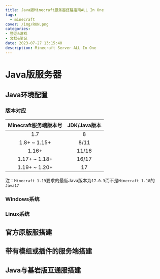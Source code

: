 ```yaml
---
title: Java版Minecraft服务器搭建指南ALL In One
tags:
  - minecraft
cover: /img/RUN.png
categories:
- 整活&游戏
- 文档&笔记
date: 2023-07-27 13:15:40
description: Minecraft Server ALL In One
---
```

# Java版服务器
## Java环境配置
### 版本对应
| Minecraft服务端版本号  | 	JDK/Java版本  |
| :------------: | :------------: |
| 1.7  | 8  |
| 1.8+ ~ 1.15+  | 8/11  |
| 1.16+  | 11/16  |
| 1.17+ ~ 1.18+  | 16/17  |
| 1.19+ ~ 1.20+  | 17  |

注：`Minecraft 1.19`要求的最低Java版本为`17.0.3`而不是`Minecraft 1.18`的`Java17`

### Windows系统

### Linux系统

## 官方原版服搭建

## 带有模组或插件的服务端搭建

## Java与基岩版互通服搭建
